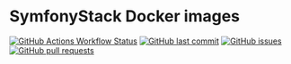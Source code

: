 # SymfonyStack Docker images

[![GitHub Actions Workflow Status](https://img.shields.io/github/actions/workflow/status/gremo/symfonystack-docker/.github/workflows/ci.yaml?label=CI&style=flat-square)](https://github.com/gremo/symfonystack-docker/actions/workflows/ci.yaml)
[![GitHub last commit](https://img.shields.io/github/last-commit/gremo/symfonystack-docker?style=flat-square)](https://github.com/gremo/symfonystack-docker/commits/main)
[![GitHub issues](https://img.shields.io/github/issues/gremo/symfonystack-docker?style=flat-square)](https://github.com/gremo/symfonystack-docker/issues)
[![GitHub pull requests](https://img.shields.io/github/issues-pr/gremo/symfonystack-docker?style=flat-square)](https://github.com/gremo/symfonystack-docker/pulls)
